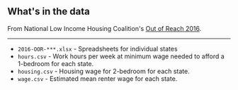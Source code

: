 ## What's in the data

From National Low Income Housing Coalition's [Out of Reach 2016](http://nlihc.org/oor).

-----

* `2016-OOR-***.xlsx` - Spreadsheets for individual states
* `hours.csv` - Work hours per week at minimum wage needed to afford a 1-bedroom for each state.
* `housing.csv` - Housing wage for 2-bedroom for each state.
* `wage.csv` - Estimated mean renter wage for each state.